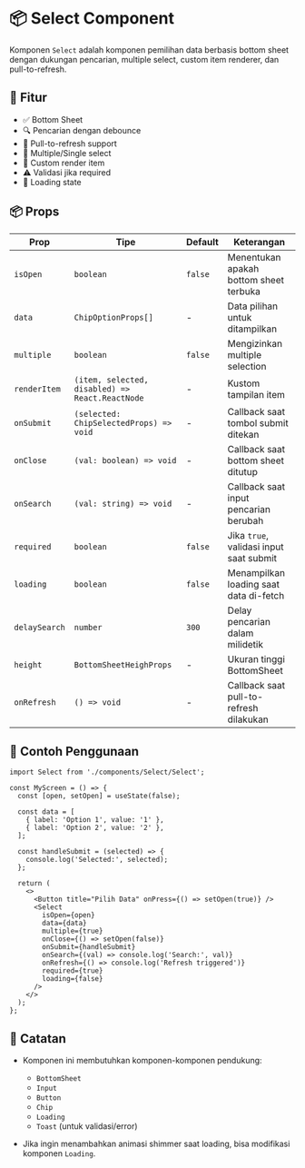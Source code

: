 # 📦 Select Component

Komponen `Select` adalah komponen pemilihan data berbasis bottom sheet dengan dukungan pencarian, multiple select, custom item renderer, dan pull-to-refresh.

## 🚀 Fitur

- ✅ Bottom Sheet
- 🔍 Pencarian dengan debounce
- 🔁 Pull-to-refresh support
- 🔘 Multiple/Single select
- 🎨 Custom render item
- ⚠️ Validasi jika required
- 🔄 Loading state

## 📦 Props

| Prop         | Tipe                                            | Default       | Keterangan |
|--------------|--------------------------------------------------|---------------|------------|
| `isOpen`     | `boolean`                                       | `false`       | Menentukan apakah bottom sheet terbuka |
| `data`       | `ChipOptionProps[]`                             | -             | Data pilihan untuk ditampilkan |
| `multiple`   | `boolean`                                       | `false`       | Mengizinkan multiple selection |
| `renderItem` | `(item, selected, disabled) => React.ReactNode` | -             | Kustom tampilan item |
| `onSubmit`   | `(selected: ChipSelectedProps) => void`         | -             | Callback saat tombol submit ditekan |
| `onClose`    | `(val: boolean) => void`                        | -             | Callback saat bottom sheet ditutup |
| `onSearch`   | `(val: string) => void`                         | -             | Callback saat input pencarian berubah |
| `required`   | `boolean`                                       | `false`       | Jika `true`, validasi input saat submit |
| `loading`    | `boolean`                                       | `false`       | Menampilkan loading saat data di-fetch |
| `delaySearch`| `number`                                        | `300`         | Delay pencarian dalam milidetik |
| `height`     | `BottomSheetHeighProps`                         | -             | Ukuran tinggi BottomSheet |
| `onRefresh`  | `() => void`                                    | -             | Callback saat pull-to-refresh dilakukan |

## 📌 Contoh Penggunaan

```tsx
import Select from './components/Select/Select';

const MyScreen = () => {
  const [open, setOpen] = useState(false);

  const data = [
    { label: 'Option 1', value: '1' },
    { label: 'Option 2', value: '2' },
  ];

  const handleSubmit = (selected) => {
    console.log('Selected:', selected);
  };

  return (
    <>
      <Button title="Pilih Data" onPress={() => setOpen(true)} />
      <Select
        isOpen={open}
        data={data}
        multiple={true}
        onClose={() => setOpen(false)}
        onSubmit={handleSubmit}
        onSearch={(val) => console.log('Search:', val)}
        onRefresh={() => console.log('Refresh triggered')}
        required={true}
        loading={false}
      />
    </>
  );
};
```

## 🔧 Catatan

- Komponen ini membutuhkan komponen-komponen pendukung:  
  - `BottomSheet`
  - `Input`
  - `Button`
  - `Chip`
  - `Loading`
  - `Toast` (untuk validasi/error)

- Jika ingin menambahkan animasi shimmer saat loading, bisa modifikasi komponen `Loading`.